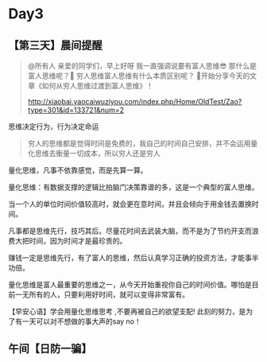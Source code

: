 # Day3

## 【第三天】晨间提醒

> @所有人
> 亲爱的同学们，早上好呀
> 我一直强调说要有富人思维😎
> 那什么是富人思维呢？🧐
> 穷人思维富人思维有什么本质区别呢？️
> 🥰开始分享今天的文章《如何从穷人思维过渡到富人思维》！
>
> http://xiaobai.yaocaiwuziyou.com/index.php/Home/OldTest/Zao?type=301&id=133721&num=2



思维决定行为，行为决定命运️



> 穷人的思维都是觉得时间是免费的，我自己的时间自己安排，并不会运用量化思维去衡量一切成本，所以穷人还是穷人



量化思维，凡事不依靠感觉，而是先算一算。

量化思维：有数据支撑的逻辑比拍脑门决策靠谱的多，这是一个典型的富人思维。

当一个人的单位时间价值较高时，就会更在意时间，并且会倾向于用金钱去置换时间。

凡事都是思维先行，技巧其后。尽量花时间去武装大脑，而不是为了节约开支而浪费大把时间，因为时间才是最珍贵的。

赚钱一定是思维先行，有了富人的思维，然后认真学习正确的投资方法，才能事半功倍。

量化思维是富人最重要的思维之一，从今天开始重视你自己的时间价值。哪怕是目前一无所有的人，只要利用好时间，就可以变得非常富有。

【早安心语】学会用量化思维思考 ,不要再被自己的欲望支配!
此刻的努力，是为了有一天可以对不想做的事大声的say no！

## 午间【日防一骗】

